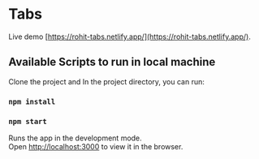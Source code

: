 # Tabs

Live demo [https://rohit-tabs.netlify.app/](https://rohit-tabs.netlify.app/).

## Available Scripts to run in local machine

Clone the project and In the project directory, you can run:

### `npm install`

### `npm start`

Runs the app in the development mode.\
Open [http://localhost:3000](http://localhost:3000) to view it in the browser.
